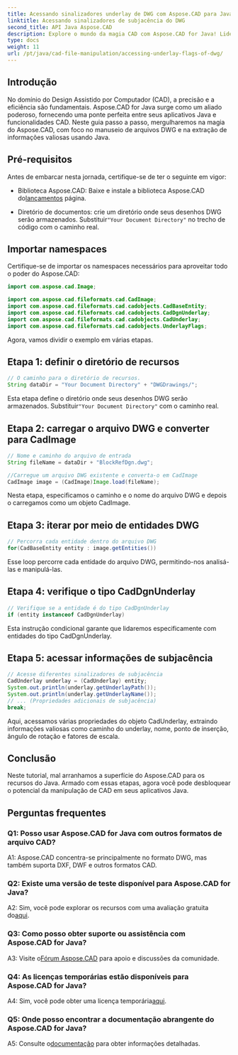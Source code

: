```yaml
---
title: Acessando sinalizadores underlay de DWG com Aspose.CAD para Java
linktitle: Acessando sinalizadores de subjacência do DWG
second_title: API Java Aspose.CAD
description: Explore o mundo da magia CAD com Aspose.CAD for Java! Lide facilmente com arquivos DWG em seus aplicativos Java.
type: docs
weight: 11
url: /pt/java/cad-file-manipulation/accessing-underlay-flags-of-dwg/
---
```

## Introdução

No domínio do Design Assistido por Computador (CAD), a precisão e a eficiência são fundamentais. Aspose.CAD for Java surge como um aliado poderoso, fornecendo uma ponte perfeita entre seus aplicativos Java e funcionalidades CAD. Neste guia passo a passo, mergulharemos na magia do Aspose.CAD, com foco no manuseio de arquivos DWG e na extração de informações valiosas usando Java.

## Pré-requisitos

Antes de embarcar nesta jornada, certifique-se de ter o seguinte em vigor:

-  Biblioteca Aspose.CAD: Baixe e instale a biblioteca Aspose.CAD do[lançamentos](https://releases.aspose.com/cad/java/) página.

-  Diretório de documentos: crie um diretório onde seus desenhos DWG serão armazenados. Substituir`"Your Document Directory"` no trecho de código com o caminho real.

## Importar namespaces

Certifique-se de importar os namespaces necessários para aproveitar todo o poder do Aspose.CAD:

```java
import com.aspose.cad.Image;

import com.aspose.cad.fileformats.cad.CadImage;
import com.aspose.cad.fileformats.cad.cadobjects.CadBaseEntity;
import com.aspose.cad.fileformats.cad.cadobjects.CadDgnUnderlay;
import com.aspose.cad.fileformats.cad.cadobjects.CadUnderlay;
import com.aspose.cad.fileformats.cad.cadobjects.UnderlayFlags;
```

Agora, vamos dividir o exemplo em várias etapas.

## Etapa 1: definir o diretório de recursos

```java
// O caminho para o diretório de recursos.
String dataDir = "Your Document Directory" + "DWGDrawings/";
```

 Esta etapa define o diretório onde seus desenhos DWG serão armazenados. Substituir`"Your Document Directory"` com o caminho real.

## Etapa 2: carregar o arquivo DWG e converter para CadImage

```java
// Nome e caminho do arquivo de entrada
String fileName = dataDir + "BlockRefDgn.dwg";

//Carregue um arquivo DWG existente e converta-o em CadImage
CadImage image = (CadImage)Image.load(fileName);
```

Nesta etapa, especificamos o caminho e o nome do arquivo DWG e depois o carregamos como um objeto CadImage.

## Etapa 3: iterar por meio de entidades DWG

```java
// Percorra cada entidade dentro do arquivo DWG
for(CadBaseEntity entity : image.getEntities())
```

Esse loop percorre cada entidade do arquivo DWG, permitindo-nos analisá-las e manipulá-las.

## Etapa 4: verifique o tipo CadDgnUnderlay

```java
// Verifique se a entidade é do tipo CadDgnUnderlay
if (entity instanceof CadDgnUnderlay)
```

Esta instrução condicional garante que lidaremos especificamente com entidades do tipo CadDgnUnderlay.

## Etapa 5: acessar informações de subjacência

```java
// Acesse diferentes sinalizadores de subjacência
CadUnderlay underlay = (CadUnderlay) entity;
System.out.println(underlay.getUnderlayPath());
System.out.println(underlay.getUnderlayName());
// ... (Propriedades adicionais de subjacência)
break;
```

Aqui, acessamos várias propriedades do objeto CadUnderlay, extraindo informações valiosas como caminho do underlay, nome, ponto de inserção, ângulo de rotação e fatores de escala.

## Conclusão

Neste tutorial, mal arranhamos a superfície do Aspose.CAD para os recursos do Java. Armado com essas etapas, agora você pode desbloquear o potencial da manipulação de CAD em seus aplicativos Java.

## Perguntas frequentes

### Q1: Posso usar Aspose.CAD for Java com outros formatos de arquivo CAD?

A1: Aspose.CAD concentra-se principalmente no formato DWG, mas também suporta DXF, DWF e outros formatos CAD.

### Q2: Existe uma versão de teste disponível para Aspose.CAD for Java?

 A2: Sim, você pode explorar os recursos com uma avaliação gratuita do[aqui](https://releases.aspose.com/).

### Q3: Como posso obter suporte ou assistência com Aspose.CAD for Java?

 A3: Visite o[Fórum Aspose.CAD](https://forum.aspose.com/c/cad/19) para apoio e discussões da comunidade.

### Q4: As licenças temporárias estão disponíveis para Aspose.CAD for Java?

 A4: Sim, você pode obter uma licença temporária[aqui](https://purchase.aspose.com/temporary-license/).

### Q5: Onde posso encontrar a documentação abrangente do Aspose.CAD for Java?

 A5: Consulte o[documentação](https://reference.aspose.com/cad/java/) para obter informações detalhadas.